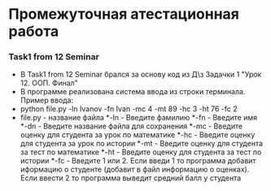 # Промежуточная атестационная работа
### Task1 from 12 Seminar
* В Task1 from 12 Seminar брался за основу код из Д\з Задачки 1 "Урок 12. ООП. Финал" 
* В программе реализована система ввода из строки терминала. Пример ввода:
* python file.py -ln Ivanov -fn Ivan -mc 4 -mt 89 -hc 3 -ht 76 -fc 2
* file.py - название файла
*-ln - Введите фамилию
*-fn - Введите имя
*-dn - Введите название файла для сохранения
*-mc - Введите оценку для студента за урок по математике
*-hc - Введите оценку для студента за урок по истории
*-mt - Введите оценку для студента за тест по математике
*-ht - Введите оценку для студента за тест по истории
*-fc - Введите 1 или 2. Если введи 1 то программа добавит иформацию о студенте (добавит в файл информацию о оценках). Если ввести 2 то программа выведит средний балл у студента
